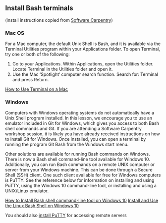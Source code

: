 ## Install Bash terminals
(install instructions copied from [Software Carpentry][swcsetup])

[swcsetup]: http://swcarpentry.github.io/shell-novice/setup.html

### Mac OS
For a Mac computer, the default Unix Shell is Bash, and it is available via the Terminal Utilities program within your Applications folder.
To open Terminal, try one or both of the following:
1. Go to your Applications. Within Applications, open the Utilities folder. Locate Terminal in the Utilities folder and open it.
1. Use the Mac ‘Spotlight’ computer search function. Search for: Terminal and press Return.

[How to Use Terminal on a Mac][macterm]

[macterm]: http://www.macworld.co.uk/feature/mac-software/how-use-terminal-on-mac-3608274]


### Windows
Computers with Windows operating systems do not automatically have a Unix Shell program installed. In this lesson, we encourage you to use an emulator included in Git for Windows, which gives you access to both Bash shell commands and Git. If you are attending a Software Carpentry workshop session, it is likely you have already received instructions on how to install Git for Windows. Once installed, you can open a terminal by running the program Git Bash from the Windows start menu.

Other solutions are available for running Bash commands on Windows. There is now a Bash shell command-line tool available for Windows 10. Additionally, you can run Bash commands on a remote UNIX computer or server from your Windows machine. This can be done through a Secure Shell (SSH) client. One such client available for free for Windows computers is PuTTY. See the reference below for information on installing and using PuTTY, using the Windows 10 command-line tool, or installing and using a UNIX/Linux emulator.


[How to Install Bash shell command-line tool on Windows 10][win10bashinstall]
[Install and Use the Linux Bash Shell on Windows 10][win10bashuse]

[win10bashinstall]: https://www.windowscentral.com/how-install-bash-shell-command-line-windows-10
[win10bashuse]: https://www.howtogeek.com/249966/how-to-install-and-use-the-linux-bash-shell-on-windows-10

You should also [install PuTTY][putty] for accessing remote servers

[putty]: https://www.putty.org/
